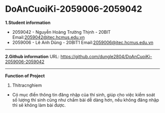# DoAnCuoiKi-2059006-2059042
**1.Student information**
* 2059042 - Nguyễn Hoàng Trường Thịnh - 20BIT
  Email:2059042@itec.hcmus.edu.vn
* 2059006 - Lê Anh Dũng - 20BIT1
  Email:2059006@itec.hcmus.edu.vn

***
**2.Github information**
URL: https://github.com/dungle2804/DoAnCuoiKi-2059006-2059042

***
**Function of Project**

1. Thitracnghiem
- Có mục điền thông tin đăng nhập của thí sinh, giúp cho việc kiểm soát số lượng thí sinh cũng như chấm bài dễ dàng hơn, nếu không đăng nhập thì sẽ không làm bài được.



